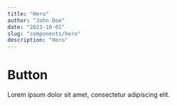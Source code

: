 ```yaml
---
title: "Hero"
author: "John Doe"
date: "2023-10-01"
slug: "components/hero"
description: "Hero"
---
```


# Button

Lorem ipsum dolor sit amet, consectetur adipiscing elit.
